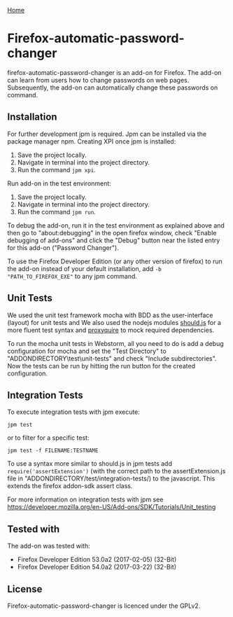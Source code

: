 [Home](Home)
# Firefox-automatic-password-changer

firefox-automatic-password-changer is an add-on for Firefox. The add-on can learn from users how to change passwords on web pages. Subsequently, the add-on can automatically change these passwords on command.

## Installation

For further development jpm is required. Jpm can be installed via the package manager npm.
Creating XPI once jpm is installed:
1) Save the project locally.
2) Navigate in terminal into the project directory.
3) Run the command `jpm xpi`.

Run add-on in the test environment:
1) Save the project locally.
2) Navigate in terminal into the project directory.
3) Run the command `jpm run`.

To debug the add-on, run it in the test environment as explained above and then go to "about:debugging" in the open 
firefox window, check "Enable debugging of add-ons"
and click the "Debug" button near the listed entry for this add-on ("Password Changer").

To use the Firefox Developer Edition (or any other version of firefox) to run the add-on instead of your default installation,
add `-b "PATH_TO_FIREFOX_EXE"` to any jpm command.

## Unit Tests
We used the unit test framework mocha with BDD as the user-interface (layout) for unit tests and
We also used the nodejs modules [should.js](https://github.com/shouldjs/should.js/) for a more fluent test syntax and 
[proxyquire](https://github.com/thlorenz/proxyquire) to mock required dependencies.

To run the mocha unit tests in Webstorm, all you need to do is add a debug configuration for mocha
and set the "Test Directory" to "ADDONDIRECTORY\test\unit-tests" and check "Include subdirectories".
Now the tests can be run by hitting the run button for the created configuration.

## Integration Tests
To execute integration tests with jpm execute:

`jpm test`

or to filter for a specific test:

`jpm test -f FILENAME:TESTNAME`

To use a syntax more similar to should.js in jpm tests add `require('assertExtension')` (with the correct path to the 
assertExtension.js file in "ADDONDIRECTORY/test/integration-tests/) to the javascript. This extends the firefox addon-sdk assert class.

For more information on integration tests with jpm see <https://developer.mozilla.org/en-US/Add-ons/SDK/Tutorials/Unit_testing>

## Tested with    
    
The add-on was tested with:
 * Firefox Developer Edition 53.0a2 (2017-02-05) (32-Bit)
 * Firefox Developer Edition 54.0a2 (2017-03-22) (32-Bit)

## License

Firefox-automatic-password-changer is licenced under the GPLv2.
